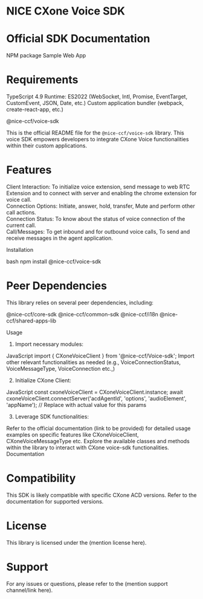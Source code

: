 # NICE CXone Voice SDK

# Official SDK Documentation
NPM package
Sample Web App

# Requirements
TypeScript 4.9
Runtime: ES2022 (WebSocket, Intl, Promise, EventTarget, CustomEvent, JSON, Date, etc.)
Custom application bundler (webpack, create-react-app, etc.)

@nice-ccf/voice-sdk

This is the official README file for the `@nice-ccf/voice-sdk` library. This voice SDK empowers developers to integrate CXone Voice functionalities within their custom applications.

# Features

Client Interaction: To initialize voice extension, send message to web RTC Extension and to connect with server and enabling the chrome extension for voice call.
<br/>
Connection Options: Initiate, answer, hold, transfer, Mute and perform other call actions.
<br/>
Connection Status: To know about the status of voice connection of the current call.
<br/>
Call/Messages: To get inbound and for outbound voice calls, To send and receive messages in the agent application.

Installation

bash
npm install @nice-ccf/voice-sdk

# Peer Dependencies
This library relies on several peer dependencies, including:

@nice-ccf/core-sdk
@nice-ccf/common-sdk
@nice-ccf/i18n
@nice-ccf/shared-apps-lib

Usage

1. Import necessary modules:

JavaScript
import { CXoneVoiceClient } from '@nice-ccf/Voice-sdk';
Import other relevant functionalities as needed (e.g., VoiceConnectionStatus, VoiceMessageType, VoiceConnection etc.,)

2. Initialize CXone Client:

JavaScript
const cxoneVoiceClient = CXoneVoiceClient.instance;
await cxoneVoiceClient.connectServer('acdAgentId', 'options', 'audioElement', 'appName'); // Replace with actual value for this params

3. Leverage SDK functionalities:

Refer to the official documentation (link to be provided) for detailed usage examples on specific features like CXoneVoiceClient, CXoneVoiceMessageType etc.
Explore the available classes and methods within the library to interact with CXone voice-sdk functionalities.
Documentation

# Compatibility

This SDK is likely compatible with specific CXone ACD versions. Refer to the documentation for supported versions.

# License

This library is licensed under the (mention license here).

# Support
For any issues or questions, please refer to the (mention support channel/link here).